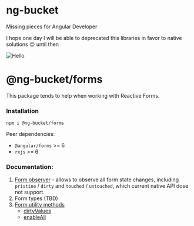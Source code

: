 # ng-bucket
Missing pieces for Angular Developer

I hope one day I will be able to deprecated this libraries in favor to native solutions :wink: until then

![Hello](https://render.bitstrips.com/v2/cpanel/fb695398-7ef1-4461-987b-73d3a97805fd-bdc2f301-a578-49ad-a6e1-f1fe69b63df9-v1.png?transparent=1&palette=1)

# @ng-bucket/forms
This package tends to help when working with Reactive Forms.

### Installation
`npm i @ng-bucket/forms`

Peer dependencies:
 * `@angular/forms` >= 6
 * `rxjs` >= 6

### Documentation:
1. [Form observer](./docs/form-observer.md) - allows to observe all form state changes, including `pristine` / `dirty` and `touched` / `untouched`, which current native API dose not support.
2. Form types (TBD)
3. [Form utility methods](./docs/utility.md)
    * [dirtyValues](./docs/utility.md#dirtyValues)
    * [enableAll](./docs/utility.md#enableAll)


